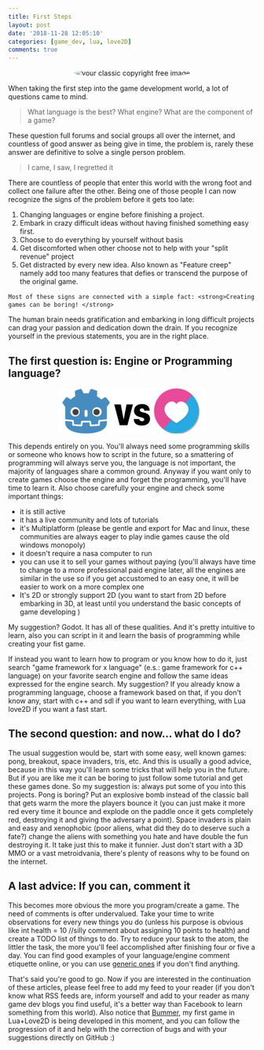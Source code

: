 ```yaml
---
title: First Steps
layout: post
date: '2018-11-28 12:05:10'
categories: [game_dev, lua, love2D]
comments: true
---
```


<center><img alt="your classic copyright free image" style="border-radius:50%;"  src="http://www.picpedia.org/highway-signs/images/reasonable-doubt.jpg" width="200px" height="200px" /></center>

<p> When taking the first step into the game development world, a lot of questions came to mind. </p>
<blockquote>What language is the best? What engine? What are the component of a game?</blockquote>


<p>These question full forums and social groups all over the internet, and countless of good answer as being give in time, the problem is, rarely these answer are definitive to solve a single person problem.
</p>
<blockquote>I came, I saw, I regretted it</blockquote>
<p>
	There are countless of people that enter this world with the wrong foot and collect one failure after the other. Being one of those people I can now recognize the signs of the problem before it gets too late: 
	<ol>
		<li>Changing languages or engine before finishing a project.</li>
		<li>Embark in crazy difficult ideas without having finished something easy first.</li>
		<li>Choose to do everything by yourself without basis</li>
		<li>Get discomforted when other choose not to help with your "split revenue" project</li>
		<li>Get distracted by every new idea. Also known as "Feature creep" namely add too many features that defies or transcend the purpose of the original game.</li>
	</ol>

	Most of these signs are connected with a simple fact: <strong>Creating games can be boring! </strong>
</p>
<p>
	The human brain needs gratification and embarking in long difficult projects can drag your passion and dedication down the drain. If you recognize yourself in the previous statements, you are in the right place.
</p>
<h2>The first question is: Engine or Programming language?</h2>

<center><img src="images/2018-11-28/languageVSeditor.png" alt="engine vs programming language" /></center>

<p>
	This depends entirely on you. You'll always need some programming skills or someone who knows how to script in the future, so a smattering of programming will always serve you, the language is not important, the majority 
	of languages share a common ground. Anyway if you want only to create games choose the engine and forget the programming, you'll have time to learn it. Also choose carefully your engine and check some important things: 
	<ul>
		<li> it is still active</li>
		<li> it has a live community and lots of tutorials</li>
		<li> it's Multiplatform  (please be gentle and export for Mac and linux, these communities are always eager to play indie games cause the old windows monopoly)</li>
		<li> it doesn't require a nasa computer to run</li>
		<li> you can use it to sell your games without paying (you'll always have time to change to a more professional paid engine later, all the engines are similar in the use so if you get accustomed to an easy one, it will be easier to work on a more complex one</li>
		<li>It's 2D or strongly support 2D (you want to start from 2D before embarking in 3D, at least until you understand the basic concepts of game developing )</li>
	</ul>
</p>
<p>
My suggestion? Godot.  It has all of these qualities. And it's pretty intuitive to learn, also you can script in it and learn the basis of programming while creating your fist game.
</p>
<p>
	If instead you want to learn how to program or you know how to do it, just search "game framework for x language" (e.s.: game framework for c++ language) on your favorite search engine and follow the same ideas expressed for the engine search. My suggestion? If you already know a 
	programming language, choose a framework based on that, if you don't know any, start with c++ and sdl if you want to learn everything, with Lua love2D if you want a fast start. 
</p>

<h2>The second question: and now... what do I do?</h2>

<p>
	The usual suggestion would be, start with some easy, well known games: pong, breakout, space invaders, tris, etc. And this is usually a good advice, because in this way you'll learn some tricks that will help you in the future. But if you are like me
	it can be boring to just follow some tutorial and get these games done. So my suggestion is: always put some of you into this projects. Pong is boring? Put an explosive bomb instead of the classic ball that gets warm  the more the players bounce it
	(you can just make it more red every time it bounce and explode on the paddle once it gets completely red, destroying it and giving the adversary a point). Space invaders is plain and easy and xenophobic (poor aliens, what did they do to deserve such a fate?) change
	the aliens with something you hate and have double the fun destroying it. It take just this to make it funnier. Just don't start with a 3D MMO or a vast metroidvania, there's plenty of reasons why to be found on the internet.
</p>
<h2>A last advice: If you can, comment it</h2>
<p>
	This becomes more obvious the more you program/create a game. The need of comments is ofter undervalued. Take your time to write observations for every new things you do (unless his purpose is obvious like int health = 10 //silly comment about assigning 10 points to health) 
	and create a TODO list of things to do. Try to reduce your task to the atom, the littler the task, the more you'll feel accomplished after finishing four or five a day. You can find good examples of your language/engine comment etiquette online, or you can use <a href="https://www.cs.utah.edu/~germain/PPS/Topics/commenting.html" alt="commenting etiquette">generic ones</a> if you don't find anything.
</p> 
<p>That's said you're good to go. Now if you are interested in the continuation of these articles, please feel free to add my feed to your reader (if you don't know what RSS feeds are, inform yourself and add to your reader as many game dev blogs you find useful, it's a better way than
Facebook to learn something from this world). Also notice that <a href="https://github.com/sagana/Bummer" alt="bummer GitHub link">Bummer</a>, my first game in Lua+Love2D is being developed in this moment, and you can follow the progression of it and help with the correction of bugs and with your suggestions directly on GitHub :)</p>
